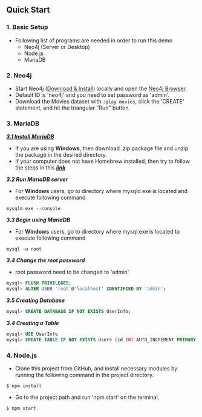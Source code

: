
## Quick Start
### 1. Basic Setup
* Following list of programs are needed in order to run this demo
    * Neo4j (Server or Desktop)
    * Node.js
    * MariaDB

### 2. Neo4j
* Start Neo4j ([Download & Install](http://neo4j.com/download)) locally and open the [Neo4j Browser](http://localhost:7474).
* Default ID is 'neo4j' and you need to set password as 'admin'.
* Download the Movies dataset with `:play movies`, click the 'CREATE' statement, and hit the triangular "Run" button.

### 3. MariaDB

[***3.1 Install MariaDB***](https://downloads.mariadb.org/mariadb/10.3.8/)

* If you are using __Windows__, then download .zip package file and unzip the package in the desired directory.
* If your computer does not have Homebrew installed, then try to follow the steps in this [***link***](https://mariadb.com/kb/en/library/installing-mariadb-server-pkg-packages-on-macos/)

***3.2 Run MariaDB server***

* For __Windows__ users, go to directory where mysqld.exe is located and execute following command

```
mysqld.exe --console
```

***3.3 Begin using MariaDB***

* For __Windows__ users, go to directory where mysql.exe is located to execute following command

```
mysql -u root
```

***3.4 Change the root password***
* root password need to be changed to 'admin'

```sql
mysql> FLUSH PRIVILEGES;
mysql> ALTER USER 'root'@'localhost' IDENTIFIED BY 'admin';
```
***3.5 Creating Database***
```sql
mysql> CREATE DATABASE IF NOT EXISTS UserInfo;
```

***3.4 Creating a Table***
```sql
mysql> USE UserInfo
mysql> CREATE TABLE IF NOT EXISTS Users (id INT AUTO_INCREMENT PRIMARY KEY, profileid VARCHAR(30), token VARCHAR(200), email VARCHAR(30), password VARCHAR(100));
```

### 4. Node.js
* Clone this project from GitHub, and install necessary modules by running the following command in the project directory.
```
$ npm install
```
* Go to the project path and run 'npm start' on the terminal.

```
$ npm start
```
